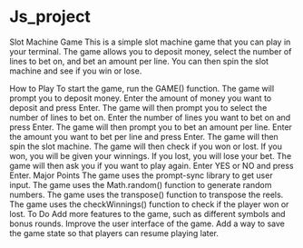 # Js_project

Slot Machine Game
This is a simple slot machine game that you can play in your terminal. The game allows you to deposit money, select the number of lines to bet on, and bet an amount per line. You can then spin the slot machine and see if you win or lose.

How to Play
To start the game, run the GAME() function.
The game will prompt you to deposit money. Enter the amount of money you want to deposit and press Enter.
The game will then prompt you to select the number of lines to bet on. Enter the number of lines you want to bet on and press Enter.
The game will then prompt you to bet an amount per line. Enter the amount you want to bet per line and press Enter.
The game will then spin the slot machine.
The game will then check if you won or lost. If you won, you will be given your winnings. If you lost, you will lose your bet.
The game will then ask you if you want to play again. Enter YES or NO and press Enter.
Major Points
The game uses the prompt-sync library to get user input.
The game uses the Math.random() function to generate random numbers.
The game uses the transpose() function to transpose the reels.
The game uses the checkWinnings() function to check if the player won or lost.
To Do
Add more features to the game, such as different symbols and bonus rounds.
Improve the user interface of the game.
Add a way to save the game state so that players can resume playing later.
